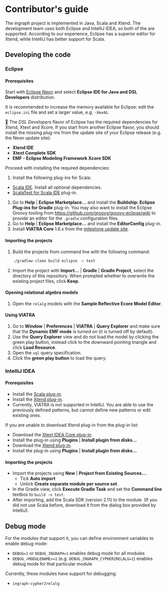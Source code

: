 # Contributor's guide

The ingraph project is implemented in Java, Scala and Xtend. The development team uses both Eclipse and IntelliJ IDEA, so both of the are supported. According to our experience, Eclipse has a superior editor for Xtend, while IntelliJ has better support for Scala.

## Developing the code

### Eclipse

#### Prerequisites

Start with [Eclipse Neon](http://www.eclipse.org/downloads/packages/release/Neon) and select **Eclipse IDE for Java and DSL Developers** distribution.

It is recommended to increase the memory available for Eclipse: edit the `eclipse.ini` file and set a larger value, e.g. `-Xmx4G`.

:notebook_with_decorative_cover: The _DSL Developers_ flavor of Eclipse has the required dependencies for Xtend, Xtext and Xcore. If you start from another Eclipse flavor, you should install the missing plug-ins from the update site of your Eclipse release (e.g. the Neon update site):

* **Xtend IDE**
* **Xtext Complete SDK**
* **EMF - Eclipse Modeling Framework Xcore SDK**

Proceed with installing the required dependencies:

1. Install the following plug-ins for Scala:
  * [Scala IDE](http://scala-ide.org/). Install all optional dependencies.
  * [ScalaTest for Scala IDE](http://www.scalatest.org/user_guide/using_scalatest_with_eclipse) plug-in.
1. Go to **Help** | **Eclipse Marketplace...** and install the **Buildship: Eclipse Plug-ins for Gradle** plug-in. You may also want to install the Eclipse Groovy tooling from <https://github.com/groovy/groovy-eclipse/wiki> to provide an editor for the `.gradle` configuration files.
1. Go to **Help** | **Eclipse Marketplace...** and install the **EditorConfig** plug-in.
1. Install **VIATRA Core** 1.6.x from the [milestone update site](
http://download.eclipse.org/viatra/updates/milestone).

#### Importing the projects

1. Build the projects from command line with the following command:

    ```bash
    ./gradlew clean build eclipse -x test
    ```
1. Import the project with **Import...** | **Gradle** | **Gradle Project**, select the directory of this repository. When prompted whether to overwrite the existing project files, click **Keep**.

#### Opening relational algebra models

1. Open the `relalg` models with the **Sample Reflective Ecore Model Editor**.

#### Using VIATRA

1. Go to **Window** | **Preferences** | **VIATRA** | **Query Explorer** and make sure that the **Dynamic EMF mode** is _turned on_ (it is turned off by default).
1. Use the **Query Explorer** view and do not load the model by clicking the green play button, instead click to the downward pointing triangle and click **Load Resource**.
1. Open the `vql` query specification.
1. Click the **green play button** to load the query.

### IntelliJ IDEA

#### Prerequisites

* Install the [Scala plug-in](https://plugins.jetbrains.com/idea/plugin/1347-scala).
* Install the [Xtend plug-in](https://plugins.jetbrains.com/idea/plugin/8073-xtend-support).
* Currently, VIATRA is not supported in IntelliJ. You are able to use the previously defined patterns, but cannot define new patterns or edit existing ones.

If you are unable to download Xtend plug-in from the plug-in list:
* Download the [Xtext IDEA Core plug-in](https://plugins.jetbrains.com/plugin/8072-xtext-idea-core).
* Install the plug-in using **Plugins** | **Install plugin from disks...**
* Download the [Xtend plug-in](https://plugins.jetbrains.com/idea/plugin/8073-xtend-support).
* Install the plug-in using **Plugins** | **Install plugin from disks...**

#### Importing the projects

* Import the projects using **New** | **Project from Existing Sources...**.
  * Tick **Auto import**
  * Untick **Create separate module per source set**.
* In the Gradle view, click **Execute Gradle Task** and set the **Command line** textbox to `build -x test`.
* After importing, add the Scala SDK (version 2.11) to the module. (If you did not use Scala before, download it from the dialog box provided by IntelliJ).

## Debug mode

For the modules that support it, you can define environment variables to enable debug mode:

* `DEBUG=1` or `DEBUG_INGRAPH=1` enables debug mode for all modules
* `DEBUG_<MODULENAME>=1` (e.g. `DEBUG_INGRAPH_CYPHER2RELALG=1`) enables debug mode for that particular module

Currently, these modules have support for debugging:

* `ingraph-cypher2relalg`
